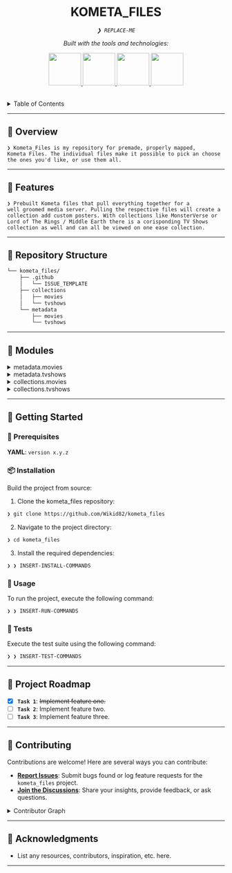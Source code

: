 <p align="center">
    <h1 align="center">KOMETA_FILES</h1>
</p>
<p align="center">
    <em><code>❯ REPLACE-ME</code></em>
</p>
<p align="center">
	<!-- Shields.io badges disabled, using skill icons. --></p>
<p align="center">
		<em>Built with the tools and technologies:</em>
</p>
<p align="center">
	<a href="https://kometa.wiki/en/latest/">
		<img src="https://cdn.jsdelivr.net/gh/selfhst/icons/png/kometa.png" width="75" height="75"> 
	<a href="https://www.themoviedb.org">
		<img src="https://cdn6.aptoide.com/imgs/2/f/0/2f00b070ae69de52adb50055ec150ef9_icon.png?w=128" width="75" height="75">
	<a href="https://www.thetvdb.com">
		<img src="https://cdn.jsdelivr.net/gh/selfhst/icons/png/tvdb.png" width="75" height="75"> 
	<a href="https://fanart.tv">
		<img src="https://avatars.githubusercontent.com/u/18613905?s=200&v=4" width="75" height="75"> 
	</a></p>

<br>

<details><summary>Table of Contents</summary>

- [📍 Overview](#-overview)
- [👾 Features](#-features)
- [📂 Repository Structure](#-repository-structure)
- [🧩 Modules](#-modules)
- [🚀 Getting Started](#-getting-started)
    - [🔖 Prerequisites](#-prerequisites)
    - [📦 Installation](#-installation)
    - [🤖 Usage](#-usage)
    - [🧪 Tests](#-tests)
- [📌 Project Roadmap](#-project-roadmap)
- [🤝 Contributing](#-contributing)
- [🎗 License](#-license)
- [🙌 Acknowledgments](#-acknowledgments)

</details>
<hr>

## 📍 Overview

<code>❯ Kometa_Files is my repository for premade, properly mapped, Kometa Files. The individual files make it possible to pick an choose the ones you'd like, or use them all. </code>

---

## 👾 Features

<code>❯ Prebuilt Kometa files that pull everything together for a well groomed media server. Pulling the respective files will create a collection add custom posters. With collections like MonsterVerse or Lord of The Rings / Middle Earth there is a corisponding TV Shows collection as well and can all be viewed on one ease collection. </code>

---

## 📂 Repository Structure

```sh
└── kometa_files/
    ├── .github
    │   └── ISSUE_TEMPLATE
    ├── collections
    │   ├── movies
    │   └── tvshows
    └── metadata
        ├── movies
        └── tvshows
```

---

## 🧩 Modules

<details closed><summary>metadata.movies</summary>

| File | Summary |
| --- | --- |
| [hellboy.yml](https://github.com/Wikid82/kometa_files/blob/main/metadata/movies/hellboy.yml) | <code>❯ REPLACE-ME</code> |
| [closeencountersofthefifthkind.yml](https://github.com/Wikid82/kometa_files/blob/main/metadata/movies/closeencountersofthefifthkind.yml) | <code>❯ REPLACE-ME</code> |
| [matrix.yml](https://github.com/Wikid82/kometa_files/blob/main/metadata/movies/matrix.yml) | <code>❯ REPLACE-ME</code> |
| [descendants.yml](https://github.com/Wikid82/kometa_files/blob/main/metadata/movies/descendants.yml) | <code>❯ REPLACE-ME</code> |
| [code8.yml](https://github.com/Wikid82/kometa_files/blob/main/metadata/movies/code8.yml) | <code>❯ REPLACE-ME</code> |
| [madagascar.yml](https://github.com/Wikid82/kometa_files/blob/main/metadata/movies/madagascar.yml) | <code>❯ REPLACE-ME</code> |
| [ghostrider.yml](https://github.com/Wikid82/kometa_files/blob/main/metadata/movies/ghostrider.yml) | <code>❯ REPLACE-ME</code> |
| [diehard.yml](https://github.com/Wikid82/kometa_files/blob/main/metadata/movies/diehard.yml) | <code>❯ REPLACE-ME</code> |
| [deadpool.yml](https://github.com/Wikid82/kometa_files/blob/main/metadata/movies/deadpool.yml) | <code>❯ REPLACE-ME</code> |
| [alien.yml](https://github.com/Wikid82/kometa_files/blob/main/metadata/movies/alien.yml) | <code>❯ REPLACE-ME</code> |
| [harrypotter.yml](https://github.com/Wikid82/kometa_files/blob/main/metadata/movies/harrypotter.yml) | <code>❯ REPLACE-ME</code> |
| [28.yml](https://github.com/Wikid82/kometa_files/blob/main/metadata/movies/28.yml) | <code>❯ REPLACE-ME</code> |
| [beautybeast.yml](https://github.com/Wikid82/kometa_files/blob/main/metadata/movies/beautybeast.yml) | <code>❯ REPLACE-ME</code> |
| [ghostbusters.yml](https://github.com/Wikid82/kometa_files/blob/main/metadata/movies/ghostbusters.yml) | <code>❯ REPLACE-ME</code> |
| [thebatman.yml](https://github.com/Wikid82/kometa_files/blob/main/metadata/movies/thebatman.yml) | <code>❯ REPLACE-ME</code> |
| [spiderman.yml](https://github.com/Wikid82/kometa_files/blob/main/metadata/movies/spiderman.yml) | <code>❯ REPLACE-ME</code> |
| [wonka.yml](https://github.com/Wikid82/kometa_files/blob/main/metadata/movies/wonka.yml) | <code>❯ REPLACE-ME</code> |
| [bourne.yml](https://github.com/Wikid82/kometa_files/blob/main/metadata/movies/bourne.yml) | <code>❯ REPLACE-ME</code> |
| [avp.yml](https://github.com/Wikid82/kometa_files/blob/main/metadata/movies/avp.yml) | <code>❯ REPLACE-ME</code> |
| [iceage.yml](https://github.com/Wikid82/kometa_files/blob/main/metadata/movies/iceage.yml) | <code>❯ REPLACE-ME</code> |
| [almighty.yml](https://github.com/Wikid82/kometa_files/blob/main/metadata/movies/almighty.yml) | <code>❯ REPLACE-ME</code> |
| [cloverfield.yml](https://github.com/Wikid82/kometa_files/blob/main/metadata/movies/cloverfield.yml) | <code>❯ REPLACE-ME</code> |
| [underworld.yml](https://github.com/Wikid82/kometa_files/blob/main/metadata/movies/underworld.yml) | <code>❯ REPLACE-ME</code> |
| [venom.yml](https://github.com/Wikid82/kometa_files/blob/main/metadata/movies/venom.yml) | <code>❯ REPLACE-ME</code> |
| [finaldestination.yml](https://github.com/Wikid82/kometa_files/blob/main/metadata/movies/finaldestination.yml) | <code>❯ REPLACE-ME</code> |
| [cocoon.yml](https://github.com/Wikid82/kometa_files/blob/main/metadata/movies/cocoon.yml) | <code>❯ REPLACE-ME</code> |
| [aladdin.yml](https://github.com/Wikid82/kometa_files/blob/main/metadata/movies/aladdin.yml) | <code>❯ REPLACE-ME</code> |
| [spiderverse.yml](https://github.com/Wikid82/kometa_files/blob/main/metadata/movies/spiderverse.yml) | <code>❯ REPLACE-ME</code> |
| [frozen.yml](https://github.com/Wikid82/kometa_files/blob/main/metadata/movies/frozen.yml) | <code>❯ REPLACE-ME</code> |
| [findingnemo.yml](https://github.com/Wikid82/kometa_files/blob/main/metadata/movies/findingnemo.yml) | <code>❯ REPLACE-ME</code> |
| [monsterverse.yml](https://github.com/Wikid82/kometa_files/blob/main/metadata/movies/monsterverse.yml) | <code>❯ REPLACE-ME</code> |
| [howtotrainyourdragon.yml](https://github.com/Wikid82/kometa_files/blob/main/metadata/movies/howtotrainyourdragon.yml) | <code>❯ REPLACE-ME</code> |
| [conjuring.yml](https://github.com/Wikid82/kometa_files/blob/main/metadata/movies/conjuring.yml) | <code>❯ REPLACE-ME</code> |
| [legomovie.yml](https://github.com/Wikid82/kometa_files/blob/main/metadata/movies/legomovie.yml) | <code>❯ REPLACE-ME</code> |
| [blade.yml](https://github.com/Wikid82/kometa_files/blob/main/metadata/movies/blade.yml) | <code>❯ REPLACE-ME</code> |
| [despicableme.yml](https://github.com/Wikid82/kometa_files/blob/main/metadata/movies/despicableme.yml) | <code>❯ REPLACE-ME</code> |
| [cinderella.yml](https://github.com/Wikid82/kometa_files/blob/main/metadata/movies/cinderella.yml) | <code>❯ REPLACE-ME</code> |
| [sonic.yml](https://github.com/Wikid82/kometa_files/blob/main/metadata/movies/sonic.yml) | <code>❯ REPLACE-ME</code> |
| [beverlyhillscop.yml](https://github.com/Wikid82/kometa_files/blob/main/metadata/movies/beverlyhillscop.yml) | <code>❯ REPLACE-ME</code> |
| [hoteltransylvania.yml](https://github.com/Wikid82/kometa_files/blob/main/metadata/movies/hoteltransylvania.yml) | <code>❯ REPLACE-ME</code> |
| [bossbaby.yml](https://github.com/Wikid82/kometa_files/blob/main/metadata/movies/bossbaby.yml) | <code>❯ REPLACE-ME</code> |
| [babydriver.yml](https://github.com/Wikid82/kometa_files/blob/main/metadata/movies/babydriver.yml) | <code>❯ REPLACE-ME</code> |
| [darkknight.yml](https://github.com/Wikid82/kometa_files/blob/main/metadata/movies/darkknight.yml) | <code>❯ REPLACE-ME</code> |
| [thefastandthefurious.yml](https://github.com/Wikid82/kometa_files/blob/main/metadata/movies/thefastandthefurious.yml) | <code>❯ REPLACE-ME</code> |
| [independenceday.yml](https://github.com/Wikid82/kometa_files/blob/main/metadata/movies/independenceday.yml) | <code>❯ REPLACE-ME</code> |
| [fantasticbeasts.yml](https://github.com/Wikid82/kometa_files/blob/main/metadata/movies/fantasticbeasts.yml) | <code>❯ REPLACE-ME</code> |
| [gladiator.yml](https://github.com/Wikid82/kometa_files/blob/main/metadata/movies/gladiator.yml) | <code>❯ REPLACE-ME</code> |
| [viewaskewniverse.yml](https://github.com/Wikid82/kometa_files/blob/main/metadata/movies/viewaskewniverse.yml) | <code>❯ REPLACE-ME</code> |
| [saw.yml](https://github.com/Wikid82/kometa_files/blob/main/metadata/movies/saw.yml) | <code>❯ REPLACE-ME</code> |
| [planetoftheapesreboot.yml](https://github.com/Wikid82/kometa_files/blob/main/metadata/movies/planetoftheapesreboot.yml) | <code>❯ REPLACE-ME</code> |
| [hungergames.yml](https://github.com/Wikid82/kometa_files/blob/main/metadata/movies/hungergames.yml) | <code>❯ REPLACE-ME</code> |
| [crow.yml](https://github.com/Wikid82/kometa_files/blob/main/metadata/movies/crow.yml) | <code>❯ REPLACE-ME</code> |
| [fantastic4.yml](https://github.com/Wikid82/kometa_files/blob/main/metadata/movies/fantastic4.yml) | <code>❯ REPLACE-ME</code> |
| [dune.yml](https://github.com/Wikid82/kometa_files/blob/main/metadata/movies/dune.yml) | <code>❯ REPLACE-ME</code> |
| [indianajones.yml](https://github.com/Wikid82/kometa_files/blob/main/metadata/movies/indianajones.yml) | <code>❯ REPLACE-ME</code> |
| [rebelmoon.yml](https://github.com/Wikid82/kometa_files/blob/main/metadata/movies/rebelmoon.yml) | <code>❯ REPLACE-ME</code> |
| [cloudywithachanceofmeatballs.yml](https://github.com/Wikid82/kometa_files/blob/main/metadata/movies/cloudywithachanceofmeatballs.yml) | <code>❯ REPLACE-ME</code> |
| [insideout.yml](https://github.com/Wikid82/kometa_files/blob/main/metadata/movies/insideout.yml) | <code>❯ REPLACE-ME</code> |
| [shrek.yml](https://github.com/Wikid82/kometa_files/blob/main/metadata/movies/shrek.yml) | <code>❯ REPLACE-ME</code> |
| [kingsman.yml](https://github.com/Wikid82/kometa_files/blob/main/metadata/movies/kingsman.yml) | <code>❯ REPLACE-ME</code> |
| [beetlejuice.yml](https://github.com/Wikid82/kometa_files/blob/main/metadata/movies/beetlejuice.yml) | <code>❯ REPLACE-ME</code> |
| [incredibles.yml](https://github.com/Wikid82/kometa_files/blob/main/metadata/movies/incredibles.yml) | <code>❯ REPLACE-ME</code> |
| [predator.yml](https://github.com/Wikid82/kometa_files/blob/main/metadata/movies/predator.yml) | <code>❯ REPLACE-ME</code> |
| [mcu.yml](https://github.com/Wikid82/kometa_files/blob/main/metadata/movies/mcu.yml) | <code>❯ REPLACE-ME</code> |
| [wreckitralph.yml](https://github.com/Wikid82/kometa_files/blob/main/metadata/movies/wreckitralph.yml) | <code>❯ REPLACE-ME</code> |
| [middleearth.yml](https://github.com/Wikid82/kometa_files/blob/main/metadata/movies/middleearth.yml) | <code>❯ REPLACE-ME</code> |
| [planetoftheapes.yml](https://github.com/Wikid82/kometa_files/blob/main/metadata/movies/planetoftheapes.yml) | <code>❯ REPLACE-ME</code> |
| [avatar.yml](https://github.com/Wikid82/kometa_files/blob/main/metadata/movies/avatar.yml) | <code>❯ REPLACE-ME</code> |
| [monstersink.yml](https://github.com/Wikid82/kometa_files/blob/main/metadata/movies/monstersink.yml) | <code>❯ REPLACE-ME</code> |
| [equilizer.yml](https://github.com/Wikid82/kometa_files/blob/main/metadata/movies/equilizer.yml) | <code>❯ REPLACE-ME</code> |
| [eastrail177.yml](https://github.com/Wikid82/kometa_files/blob/main/metadata/movies/eastrail177.yml) | <code>❯ REPLACE-ME</code> |
| [newgroove.yml](https://github.com/Wikid82/kometa_files/blob/main/metadata/movies/newgroove.yml) | <code>❯ REPLACE-ME</code> |
| [extraction.yml](https://github.com/Wikid82/kometa_files/blob/main/metadata/movies/extraction.yml) | <code>❯ REPLACE-ME</code> |
| [expendables.yml](https://github.com/Wikid82/kometa_files/blob/main/metadata/movies/expendables.yml) | <code>❯ REPLACE-ME</code> |
| [enolaholmes.yml](https://github.com/Wikid82/kometa_files/blob/main/metadata/movies/enolaholmes.yml) | <code>❯ REPLACE-ME</code> |
| [amazingspiderman.yml](https://github.com/Wikid82/kometa_files/blob/main/metadata/movies/amazingspiderman.yml) | <code>❯ REPLACE-ME</code> |

</details>

<details closed><summary>metadata.tvshows</summary>

| File | Summary |
| --- | --- |
| [deleteme.yml](https://github.com/Wikid82/kometa_files/blob/main/metadata/tvshows/deleteme.yml) | <code>❯ REPLACE-ME</code> |

</details>

<details closed><summary>collections.movies</summary>

| File | Summary |
| --- | --- |
| [hellboy.yml](https://github.com/Wikid82/kometa_files/blob/main/collections/movies/hellboy.yml) | <code>❯ REPLACE-ME</code> |
| [matrix.yml](https://github.com/Wikid82/kometa_files/blob/main/collections/movies/matrix.yml) | <code>❯ REPLACE-ME</code> |
| [descendants.yml](https://github.com/Wikid82/kometa_files/blob/main/collections/movies/descendants.yml) | <code>❯ REPLACE-ME</code> |
| [code8.yml](https://github.com/Wikid82/kometa_files/blob/main/collections/movies/code8.yml) | <code>❯ REPLACE-ME</code> |
| [madagascar.yml](https://github.com/Wikid82/kometa_files/blob/main/collections/movies/madagascar.yml) | <code>❯ REPLACE-ME</code> |
| [ghostrider.yml](https://github.com/Wikid82/kometa_files/blob/main/collections/movies/ghostrider.yml) | <code>❯ REPLACE-ME</code> |
| [fantasticfour.yml](https://github.com/Wikid82/kometa_files/blob/main/collections/movies/fantasticfour.yml) | <code>❯ REPLACE-ME</code> |
| [deadpool.yml](https://github.com/Wikid82/kometa_files/blob/main/collections/movies/deadpool.yml) | <code>❯ REPLACE-ME</code> |
| [amazingsmiderman.yml](https://github.com/Wikid82/kometa_files/blob/main/collections/movies/amazingsmiderman.yml) | <code>❯ REPLACE-ME</code> |
| [alien.yml](https://github.com/Wikid82/kometa_files/blob/main/collections/movies/alien.yml) | <code>❯ REPLACE-ME</code> |
| [harrypotter.yml](https://github.com/Wikid82/kometa_files/blob/main/collections/movies/harrypotter.yml) | <code>❯ REPLACE-ME</code> |
| [28.yml](https://github.com/Wikid82/kometa_files/blob/main/collections/movies/28.yml) | <code>❯ REPLACE-ME</code> |
| [ghostbusters.yml](https://github.com/Wikid82/kometa_files/blob/main/collections/movies/ghostbusters.yml) | <code>❯ REPLACE-ME</code> |
| [thebatman.yml](https://github.com/Wikid82/kometa_files/blob/main/collections/movies/thebatman.yml) | <code>❯ REPLACE-ME</code> |
| [spiderman.yml](https://github.com/Wikid82/kometa_files/blob/main/collections/movies/spiderman.yml) | <code>❯ REPLACE-ME</code> |
| [wonka.yml](https://github.com/Wikid82/kometa_files/blob/main/collections/movies/wonka.yml) | <code>❯ REPLACE-ME</code> |
| [avp.yml](https://github.com/Wikid82/kometa_files/blob/main/collections/movies/avp.yml) | <code>❯ REPLACE-ME</code> |
| [iceage.yml](https://github.com/Wikid82/kometa_files/blob/main/collections/movies/iceage.yml) | <code>❯ REPLACE-ME</code> |
| [almighty.yml](https://github.com/Wikid82/kometa_files/blob/main/collections/movies/almighty.yml) | <code>❯ REPLACE-ME</code> |
| [cloverfield.yml](https://github.com/Wikid82/kometa_files/blob/main/collections/movies/cloverfield.yml) | <code>❯ REPLACE-ME</code> |
| [underworld.yml](https://github.com/Wikid82/kometa_files/blob/main/collections/movies/underworld.yml) | <code>❯ REPLACE-ME</code> |
| [venom.yml](https://github.com/Wikid82/kometa_files/blob/main/collections/movies/venom.yml) | <code>❯ REPLACE-ME</code> |
| [finaldestination.yml](https://github.com/Wikid82/kometa_files/blob/main/collections/movies/finaldestination.yml) | <code>❯ REPLACE-ME</code> |
| [spiderverse.yml](https://github.com/Wikid82/kometa_files/blob/main/collections/movies/spiderverse.yml) | <code>❯ REPLACE-ME</code> |
| [knivesout.yml](https://github.com/Wikid82/kometa_files/blob/main/collections/movies/knivesout.yml) | <code>❯ REPLACE-ME</code> |
| [frozen.yml](https://github.com/Wikid82/kometa_files/blob/main/collections/movies/frozen.yml) | <code>❯ REPLACE-ME</code> |
| [findingnemo.yml](https://github.com/Wikid82/kometa_files/blob/main/collections/movies/findingnemo.yml) | <code>❯ REPLACE-ME</code> |
| [monsterverse.yml](https://github.com/Wikid82/kometa_files/blob/main/collections/movies/monsterverse.yml) | <code>❯ REPLACE-ME</code> |
| [howtotrainyourdragon.yml](https://github.com/Wikid82/kometa_files/blob/main/collections/movies/howtotrainyourdragon.yml) | <code>❯ REPLACE-ME</code> |
| [legomovie.yml](https://github.com/Wikid82/kometa_files/blob/main/collections/movies/legomovie.yml) | <code>❯ REPLACE-ME</code> |
| [sonic.yml](https://github.com/Wikid82/kometa_files/blob/main/collections/movies/sonic.yml) | <code>❯ REPLACE-ME</code> |
| [beverlyhillscop.yml](https://github.com/Wikid82/kometa_files/blob/main/collections/movies/beverlyhillscop.yml) | <code>❯ REPLACE-ME</code> |
| [spidermanmcu.yml](https://github.com/Wikid82/kometa_files/blob/main/collections/movies/spidermanmcu.yml) | <code>❯ REPLACE-ME</code> |
| [hoteltransylvania.yml](https://github.com/Wikid82/kometa_files/blob/main/collections/movies/hoteltransylvania.yml) | <code>❯ REPLACE-ME</code> |
| [bossbaby.yml](https://github.com/Wikid82/kometa_files/blob/main/collections/movies/bossbaby.yml) | <code>❯ REPLACE-ME</code> |
| [darkknight.yml](https://github.com/Wikid82/kometa_files/blob/main/collections/movies/darkknight.yml) | <code>❯ REPLACE-ME</code> |
| [wizardingworld.yml](https://github.com/Wikid82/kometa_files/blob/main/collections/movies/wizardingworld.yml) | <code>❯ REPLACE-ME</code> |
| [thefastandthefurious.yml](https://github.com/Wikid82/kometa_files/blob/main/collections/movies/thefastandthefurious.yml) | <code>❯ REPLACE-ME</code> |
| [independenceday.yml](https://github.com/Wikid82/kometa_files/blob/main/collections/movies/independenceday.yml) | <code>❯ REPLACE-ME</code> |
| [planetoftheabesreboot.yml](https://github.com/Wikid82/kometa_files/blob/main/collections/movies/planetoftheabesreboot.yml) | <code>❯ REPLACE-ME</code> |
| [theequalizer.yml](https://github.com/Wikid82/kometa_files/blob/main/collections/movies/theequalizer.yml) | <code>❯ REPLACE-ME</code> |
| [fantasticbeasts.yml](https://github.com/Wikid82/kometa_files/blob/main/collections/movies/fantasticbeasts.yml) | <code>❯ REPLACE-ME</code> |
| [gladiator.yml](https://github.com/Wikid82/kometa_files/blob/main/collections/movies/gladiator.yml) | <code>❯ REPLACE-ME</code> |
| [viewaskewniverse.yml](https://github.com/Wikid82/kometa_files/blob/main/collections/movies/viewaskewniverse.yml) | <code>❯ REPLACE-ME</code> |
| [saw.yml](https://github.com/Wikid82/kometa_files/blob/main/collections/movies/saw.yml) | <code>❯ REPLACE-ME</code> |
| [hungergames.yml](https://github.com/Wikid82/kometa_files/blob/main/collections/movies/hungergames.yml) | <code>❯ REPLACE-ME</code> |
| [lordoftherings.yml](https://github.com/Wikid82/kometa_files/blob/main/collections/movies/lordoftherings.yml) | <code>❯ REPLACE-ME</code> |
| [crow.yml](https://github.com/Wikid82/kometa_files/blob/main/collections/movies/crow.yml) | <code>❯ REPLACE-ME</code> |
| [indianajones.yml](https://github.com/Wikid82/kometa_files/blob/main/collections/movies/indianajones.yml) | <code>❯ REPLACE-ME</code> |
| [etsamongus.yml](https://github.com/Wikid82/kometa_files/blob/main/collections/movies/etsamongus.yml) | <code>❯ REPLACE-ME</code> |
| [rebelmoon.yml](https://github.com/Wikid82/kometa_files/blob/main/collections/movies/rebelmoon.yml) | <code>❯ REPLACE-ME</code> |
| [cloudywithachanceofmeatballs.yml](https://github.com/Wikid82/kometa_files/blob/main/collections/movies/cloudywithachanceofmeatballs.yml) | <code>❯ REPLACE-ME</code> |
| [insideout.yml](https://github.com/Wikid82/kometa_files/blob/main/collections/movies/insideout.yml) | <code>❯ REPLACE-ME</code> |
| [shrek.yml](https://github.com/Wikid82/kometa_files/blob/main/collections/movies/shrek.yml) | <code>❯ REPLACE-ME</code> |
| [kingsman.yml](https://github.com/Wikid82/kometa_files/blob/main/collections/movies/kingsman.yml) | <code>❯ REPLACE-ME</code> |
| [hobbit.yml](https://github.com/Wikid82/kometa_files/blob/main/collections/movies/hobbit.yml) | <code>❯ REPLACE-ME</code> |
| [beetlejuice.yml](https://github.com/Wikid82/kometa_files/blob/main/collections/movies/beetlejuice.yml) | <code>❯ REPLACE-ME</code> |
| [incredibles.yml](https://github.com/Wikid82/kometa_files/blob/main/collections/movies/incredibles.yml) | <code>❯ REPLACE-ME</code> |
| [predator.yml](https://github.com/Wikid82/kometa_files/blob/main/collections/movies/predator.yml) | <code>❯ REPLACE-ME</code> |
| [wreckitralph.yml](https://github.com/Wikid82/kometa_files/blob/main/collections/movies/wreckitralph.yml) | <code>❯ REPLACE-ME</code> |
| [middleearth.yml](https://github.com/Wikid82/kometa_files/blob/main/collections/movies/middleearth.yml) | <code>❯ REPLACE-ME</code> |
| [despicablemeandminnions.yml](https://github.com/Wikid82/kometa_files/blob/main/collections/movies/despicablemeandminnions.yml) | <code>❯ REPLACE-ME</code> |
| [alienandpredator.yml](https://github.com/Wikid82/kometa_files/blob/main/collections/movies/alienandpredator.yml) | <code>❯ REPLACE-ME</code> |
| [monstersink.yml](https://github.com/Wikid82/kometa_files/blob/main/collections/movies/monstersink.yml) | <code>❯ REPLACE-ME</code> |
| [eastrail177.yml](https://github.com/Wikid82/kometa_files/blob/main/collections/movies/eastrail177.yml) | <code>❯ REPLACE-ME</code> |
| [newgroove.yml](https://github.com/Wikid82/kometa_files/blob/main/collections/movies/newgroove.yml) | <code>❯ REPLACE-ME</code> |
| [extraction.yml](https://github.com/Wikid82/kometa_files/blob/main/collections/movies/extraction.yml) | <code>❯ REPLACE-ME</code> |
| [stargate.yml](https://github.com/Wikid82/kometa_files/blob/main/collections/movies/stargate.yml) | <code>❯ REPLACE-ME</code> |
| [expendables.yml](https://github.com/Wikid82/kometa_files/blob/main/collections/movies/expendables.yml) | <code>❯ REPLACE-ME</code> |

</details>

<details closed><summary>collections.tvshows</summary>

| File | Summary |
| --- | --- |
| [thebatman.yml](https://github.com/Wikid82/kometa_files/blob/main/collections/tvshows/thebatman.yml) | <code>❯ REPLACE-ME</code> |
| [monsterverse.yml](https://github.com/Wikid82/kometa_files/blob/main/collections/tvshows/monsterverse.yml) | <code>❯ REPLACE-ME</code> |
| [sonic.yml](https://github.com/Wikid82/kometa_files/blob/main/collections/tvshows/sonic.yml) | <code>❯ REPLACE-ME</code> |
| [bossbaby.yml](https://github.com/Wikid82/kometa_files/blob/main/collections/tvshows/bossbaby.yml) | <code>❯ REPLACE-ME</code> |
| [lordoftherings.yml](https://github.com/Wikid82/kometa_files/blob/main/collections/tvshows/lordoftherings.yml) | <code>❯ REPLACE-ME</code> |
| [middleearth.yml](https://github.com/Wikid82/kometa_files/blob/main/collections/tvshows/middleearth.yml) | <code>❯ REPLACE-ME</code> |
| [stargate.yml](https://github.com/Wikid82/kometa_files/blob/main/collections/tvshows/stargate.yml) | <code>❯ REPLACE-ME</code> |

</details>

---

## 🚀 Getting Started

### 🔖 Prerequisites

**YAML**: `version x.y.z`

### 📦 Installation

Build the project from source:

1. Clone the kometa_files repository:
```sh
❯ git clone https://github.com/Wikid82/kometa_files
```

2. Navigate to the project directory:
```sh
❯ cd kometa_files
```

3. Install the required dependencies:
```sh
❯ ❯ INSERT-INSTALL-COMMANDS
```

### 🤖 Usage

To run the project, execute the following command:

```sh
❯ ❯ INSERT-RUN-COMMANDS
```

### 🧪 Tests

Execute the test suite using the following command:

```sh
❯ ❯ INSERT-TEST-COMMANDS
```

---

## 📌 Project Roadmap

- [X] **`Task 1`**: <strike>Implement feature one.</strike>
- [ ] **`Task 2`**: Implement feature two.
- [ ] **`Task 3`**: Implement feature three.

---

## 🤝 Contributing

Contributions are welcome! Here are several ways you can contribute:

- **[Report Issues](https://github.com/Wikid82/kometa_files/issues)**: Submit bugs found or log feature requests for the `kometa_files` project.
- **[Join the Discussions](https://github.com/Wikid82/kometa_files/discussions)**: Share your insights, provide feedback, or ask questions.

<details closed>

<summary>Contributor Graph</summary>
<br>
<p align="left">
   <a href="https://github.com{/Wikid82/kometa_files/}graphs/contributors">
      <img src="https://contrib.rocks/image?repo=Wikid82/kometa_files">
   </a>
</p>
</details>

---

## 🙌 Acknowledgments

- List any resources, contributors, inspiration, etc. here.

---

